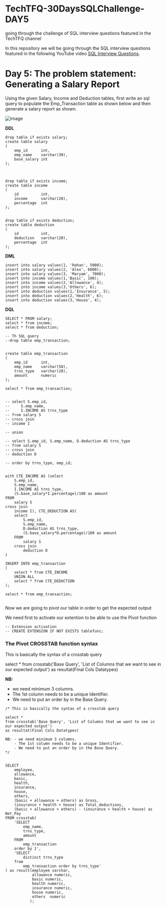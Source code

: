 # TechTFQ-30DaysSQLChallenge-DAY5
going through the challenge of SQL interview questions featured in the TechTFQ channel



In this repository we will be going through the SQL interview questions featured in the following YouTube video [SQL Interview Questions](https://www.youtube.com/watch?v=DKYg8JahHI0&list=PLavw5C92dz9Hxz0YhttDniNgKejQlPoAn&index=5).

# **Day 5: The problem statement: Generating a Salary Report**

Using the given Salary, Income and Deduction tables, first write an sql query to populate the Emp_Transaction table as shown below and then generate a salary report as shown.

![image](https://github.com/Highashikata/TechTFQ-30DaysSQLChallenge-DAY5/assets/96960411/30b9412e-4a18-4f00-9770-c5ef623796f4)


**DDL**
```
drop table if exists salary;
create table salary
(
	emp_id		int,
	emp_name	varchar(30),
	base_salary	int
);



drop table if exists income;
create table income
(
	id			int,
	income		varchar(20),
	percentage	int
);


drop table if exists deduction;
create table deduction
(
	id			int,
	deduction	varchar(20),
	percentage	int
);
```


**DML**
```
insert into salary values(1, 'Rohan', 5000);
insert into salary values(2, 'Alex', 6000);
insert into salary values(3, 'Maryam', 7000);
insert into income values(1,'Basic', 100);
insert into income values(2,'Allowance', 4);
insert into income values(3,'Others', 6);
insert into deduction values(1,'Insurance', 5);
insert into deduction values(2,'Health', 6);
insert into deduction values(3,'House', 4);
```

**DQL**
```
SELECT * FROM salary;
select * from income;
select * from deduction;

-- Th SQL query
--drop table emp_transaction;


create table emp_transaction
(
	emp_id		int,
	emp_name	varchar(50),
	trns_type	varchar(20),
	amount 		numeric
);

select * from emp_transaction;


-- select S.emp_id, 
-- 	   S.emp_name, 
-- 	   I.INCOME AS trns_type
-- from salary S
-- cross join 
-- income I

-- union 

-- select S.emp_id, S.emp_name, D.deduction AS trns_type
-- from salary S
-- cross join 
-- deduction D

-- order by trns_type, emp_id;


with CTE_INCOME AS (select 
	S.emp_id, 
	S.emp_name, 
	I.INCOME AS trns_type,
	(S.base_salary*I.percentage)/100 as amount
FROM
	salary S
cross join 
	income I), CTE_DEDUCTION AS(
	select 
		S.emp_id, 
		S.emp_name, 
		D.deduction AS trns_type,
		(S.base_salary*D.percentage)/100 as amount
	FROM
		salary S
	cross join 
		deduction D
)

INSERT INTO emp_transaction
(
	select * from CTE_INCOME 
	UNION ALL 
	select * from CTE_DEDUCTION
);

select * from emp_transaction;


```


Now we are going to pivot our table in order to get the expected output

We need first to activate our extention to be able to use the Pivot function
```
-- Extension activation
-- CREATE EXTENSION IF NOT EXISTS tablefunc;
```

### The Pivot CROSSTAB function syntax 

This is basically the syntax of a crosstab query 

select *
from crosstab('Base Query', 'List of Columns that we want to see in our expected output')
as resultat(Final Cols Datatypes)

**NB:** 
- we need minimum 3 columns.
- The 1st column needs to be a unique Identifier.
- We need to put an order by in the Base Query.


```
/* This is basically the syntax of a crosstab query 

select *
from crosstab('Base Query', 'List of Columns that we want to see in our expected output')
as resultat(Final Cols Datatypes)

NB: - we need minimum 3 columns.
	- The 1st column needs to be a unique Identifier.
	- We need to put an order by in the Base Query.
*/


SELECT 
	employee, 
	allowance, 
 	basic,
	health,
	insurance,
	house,
	others,
	(basic + allowance + others) as Gross,
	(insurance + health + house) as Total_deductions,
	(basic + allowance + others) - (insurance + health + house) as Net_Pay
FROM crosstab(
	'SELECT 
		emp_name, 
		trns_type, 
		amount 
	FROM 
		emp_transaction 
	order by 1',
	'SELECT 
		distinct trns_type 
	from 
		emp_transaction order by trns_type'
) as result(employee varchar, 
			allowance numeric, 
			basic numeric,
			health numeric, 
			insurance numeric, 
			house numeric, 
			others  numeric
		   );
```		   






